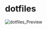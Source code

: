 # dotfiles

![dotfiles_Preview](https://raw.github.com/solarrdev/images/blob/main/screenshot_01.png)

